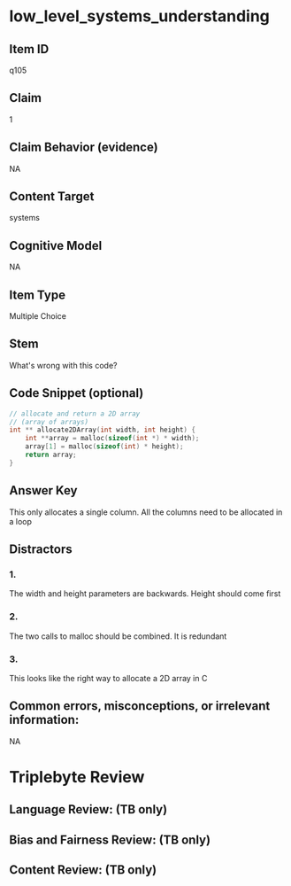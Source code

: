# low_level_systems_understanding

## Item ID
q105

## Claim
1

## Claim Behavior (evidence)
NA

## Content Target
systems

## Cognitive Model
NA

## Item Type
Multiple Choice

## Stem
What's wrong with this code?

## Code Snippet (optional)
```c
// allocate and return a 2D array 
// (array of arrays) 
int ** allocate2DArray(int width, int height) {
    int **array = malloc(sizeof(int *) * width);
    array[1] = malloc(sizeof(int) * height);
    return array;
}
```

## Answer Key
This only allocates a single column. All the columns need to be allocated in a loop

## Distractors

### 1.
The width and height parameters are backwards. Height should come first

### 2.
The two calls to malloc should be combined. It is redundant

### 3.
This looks like the right way to allocate a 2D array in C

## Common errors, misconceptions, or irrelevant information:
NA

# Triplebyte Review


## Language Review: (TB only)


## Bias and Fairness Review: (TB only)


## Content Review: (TB only)

